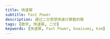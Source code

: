 ```yaml
---
title: 快速幂
subtitle: Fast Power
description: 通过二分思想快速计算数的幂
tags: [数学, 快速幂, 二分]
keywords: [快速幂, Fast Power, kuaisumi, ksm]
---
```

